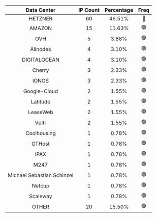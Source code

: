 | Data Center | IP Count | Percentage | Freq |
|:------------:|:--------:|:-----------:|:-----:|
| HETZNER | 60 | 46.51% | 🔴 |
| AMAZON | 15 | 11.63% | 🟢 |
| OVH | 5 | 3.88% | 🟢 |
| Allnodes | 4 | 3.10% | 🟢 |
| DIGITALOCEAN | 4 | 3.10% | 🟢 |
| Cherry | 3 | 2.33% | 🟢 |
| IONOS | 3 | 2.33% | 🟢 |
| Google-Cloud | 2 | 1.55% | 🟢 |
| Latitude | 2 | 1.55% | 🟢 |
| LeaseWeb | 2 | 1.55% | 🟢 |
| Vultr | 2 | 1.55% | 🟢 |
| Coolhousing | 1 | 0.78% | 🟢 |
| GTHost | 1 | 0.78% | 🟢 |
| IPAX | 1 | 0.78% | 🟢 |
| M247 | 1 | 0.78% | 🟢 |
| Michael Sebastian Schinzel | 1 | 0.78% | 🟢 |
| Netcup | 1 | 0.78% | 🟢 |
| Scaleway | 1 | 0.78% | 🟢 |
| OTHER | 20 | 15.50% | 🟢 |
